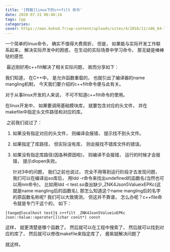 ```yaml
---
title: '[转载]linux下的c++filt 命令'
date: 2020-07-31 06:40:14
tags: Cpp
categories:
cover: https://man.kohod.fr/wp-content/uploads/sites/4/2016/11/x86_64-linux-gnu-cfilt.png
---
```

<meta name="referrer" content="no-referrer" />

一个简单的linux命令， 确实不值得大费周折， 但是， 如果能与实际开发工作联系起来， 解决实际开发中的困惑， 在生动的实际场景中学习命令， 那无疑是棒棒哒的感觉.

​    最近刚好用c++filt解决了相关实际问题， 故而分享如下：



   我们知道， 在C++中， 是允许函数重载的， 也就引出了编译器的name mangling机制， 今天我们要介绍的c++filt命令便与此有关。

   对于从事linux开发的人来说， 不可不知道c++filt命令的使用。



   在linux开发中， 如果要调用基础模块库， 就要包含对应的头文件， 并在makefile中指定头文件路径和对应的库。

​    之前我们说过了：

1. 如果没有指定对应的头文件， 则编译会报错， 提示找不到头文件。 

2. 如果指定了库路径， 但实际没有库， 则会报找不错库文件的错误。 

3. 如果没有指定库路径(因各种原因啦)， 则编译不会报错， 运行的时候才会报错， 提示dlopen失败。



   针对3中的问题， 我们之前也说过， 完全不用等到运行阶段才去发现问题， 我们可以在编译出so库后， 用ldd -r命令来找出undefined的函数名(当然也可以用nm命令)， 比如用ldd -r test.so查出缺少_ZNK4Json5ValueixEPKc(这就是name mangling后的函数名), 那怎么知道这个name mangling后的名字的原函数名称呢?  我们可以大致猜测， 但这并不靠谱， 怎么办呢？c++file命令就是专门干这个的， 如下：



```shell
[taoge@localhost test]$ c++filt _ZNK4Json5ValueixEPKc
Json::Value::operator[](char const*) const
```

   这样， 就更清楚是哪个函数了。 然后就可以在工程中搜索了， 然后就可以找到对应的库了， 然后就可以修改makefile来指定库了， 酱紫就解决问题了


   就这样。